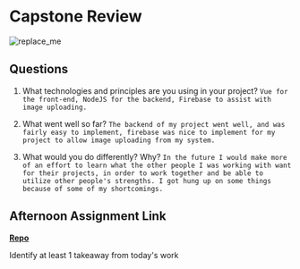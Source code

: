 # Capstone Review

![replace_me](https://codeworks.blob.core.windows.net/public/assets/img/illustrations/placeholder.svg)

## Questions

1. What technologies and principles are you using in your project? `Vue for the front-end, NodeJS for the backend, Firebase to assist with image uploading.`

2. What went well so far? `The backend of my project went well, and was fairly easy to implement, firebase was nice to implement for my project to allow image uploading from my system. `

3. What would you do differently? Why? `In the future I would make more of an effort to learn what the other people I was working with want for their projects, in order to work together and be able to utilize other people's strengths. I got hung up on some things because of some of my shortcomings. `

## Afternoon Assignment Link

**[Repo](https://github.com/krevan88/GameSpace)**

Identify at least 1 takeaway from today's work
